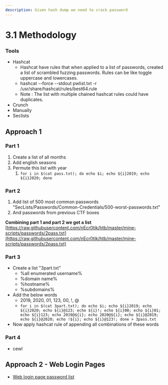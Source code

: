 ```yaml
---
description: Given hash dump we need to crack password
---
```


# 3.1 Methodology

### Tools

* Hashcat
  * Hashcat have rules that when applied to a list of passwords, created a list of scrambled fuzzing passwords. Rules can be like toggle uppercase and lowercases.
  * hashcat --force --stdout pwlist.txt -r /usr/share/hashcat/rules/best64.rule
  * Note : The list with multiple chained hashcat rules could have duplicates.
* Crunch
* Manually
* Seclists

## Approach 1

### Part 1

1. Create a list of all months
2. Add english seasons
3. Permute this list with year
   1. `for i in $(cat pass.txt); do echo $i; echo ${i}2019; echo ${i}2020; done`

### Part 2

1. Add list of 500 most common passwords "SecLists/Passwords/Common-Credentials/500-worst-passwords.txt"
2. And passwords from previous CTF boxes

**Combining part 1 and part 2 we get a list** [https://raw.githubusercontent.com/nEcr0tik/htb/master/mine-scripts/passwords/2pass.txt](https://raw.githubusercontent.com/nEcr0tik/htb/master/mine-scripts/passwords/2pass.txt)

### Part 3

* Create a list "3part.txt"
  * %all enumerated username%
  * %domain name%
  * %hostname%
  * %subdomains%
* Add the below words
  * 2019, 2020, 01, 123, 00, !, @
  * `for i in $(cat 3part.txt); do echo $i; echo ${i}2019; echo ${i}2020; echo ${i}@123; echo ${i}!; echo ${i}00; echo ${i}01; echo ${i}123; echo 2019@${i}; echo 2020@${i}; echo ${i}@2019; echo ${i}@2020; echo !${i}; echo ${i}@123!; done > 3pass.txt`
* Now apply hashcat rule of appending all combinations of these words

### Part 4

* cewl

## Approach 2 - Web Login Pages

* [Web login page password list](https://app.gitbook.com/@oscp-2/s/oscp/exploits/brute-force-attacks/login-page-attacks#step-3-password-list)

